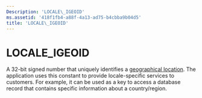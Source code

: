 ```yaml
---
Description: 'LOCALE\_IGEOID'
ms.assetid: '418f1fb4-a88f-4a13-ad75-b4cbba9b04d5'
title: 'LOCALE\_IGEOID'
---
```


# LOCALE\_IGEOID

A 32-bit signed number that uniquely identifies a [geographical location](table-of-geographical-locations.md). The application uses this constant to provide locale-specific services to customers. For example, it can be used as a key to access a database record that contains specific information about a country/region.

 

 



